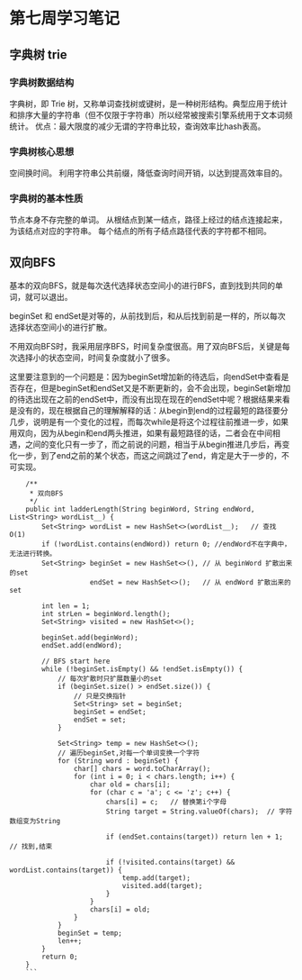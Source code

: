 # 第七周学习笔记

## 字典树 trie
### 字典树数据结构
字典树，即 Trie 树，又称单词查找树或键树，是一种树形结构。典型应用于统计和排序大量的字符串（但不仅限于字符串）所以经常被搜索引擎系统用于文本词频统计。
优点：最大限度的减少无谓的字符串比较，查询效率比hash表高。
### 字典树核心思想
空间换时间。
利用字符串公共前缀，降低查询时间开销，以达到提高效率目的。
### 字典树的基本性质
节点本身不存完整的单词。
从根结点到某一结点，路径上经过的结点连接起来，为该结点对应的字符串。
每个结点的所有子结点路径代表的字符都不相同。

## 双向BFS

基本的双向BFS，就是每次迭代选择状态空间小的进行BFS，直到找到共同的单词，就可以退出。

beginSet 和 endSet是对等的，从前找到后，和从后找到前是一样的，所以每次选择状态空间小的进行扩散。

不用双向BFS时，我采用层序BFS，时间复杂度很高。用了双向BFS后，关键是每次选择小的状态空间，时间复杂度就小了很多。

这里要注意到的一个问题是：因为beginSet增加新的待选后，向endSet中查看是否存在，但是beginSet和endSet又是不断更新的，会不会出现，beginSet新增加的待选出现在之前的endSet中，而没有出现在现在的endSet中呢？根据结果来看是没有的，现在根据自己的理解解释的话：从begin到end的过程最短的路径要分几步，说明是有一个变化的过程，而每次while是将这个过程往前推进一步，如果用双向，因为从begin和end两头推进，如果有最短路径的话，二者会在中间相遇，之间的变化只有一步了，而之前说的问题，相当于从begin推进几步后，再变化一步，到了end之前的某个状态，而这之间跳过了end，肯定是大于一步的，不可实现。

```
    /**
     * 双向BFS
     */
    public int ladderLength(String beginWord, String endWord, List<String> wordList__) {
        Set<String> wordList = new HashSet<>(wordList__);   // 查找 O(1)
        if (!wordList.contains(endWord)) return 0; //endWord不在字典中，无法进行转换。
        Set<String> beginSet = new HashSet<>(), // 从 beginWord 扩散出来的set
                    endSet = new HashSet<>();   // 从 endWord 扩散出来的set

        int len = 1;
        int strLen = beginWord.length();
        Set<String> visited = new HashSet<>();

        beginSet.add(beginWord);
        endSet.add(endWord);

        // BFS start here
        while (!beginSet.isEmpty() && !endSet.isEmpty()) {
            // 每次扩散时只扩展数量小的set
            if (beginSet.size() > endSet.size()) {
                // 只是交换指针
                Set<String> set = beginSet;
                beginSet = endSet;
                endSet = set;
            }

            Set<String> temp = new HashSet<>();
            // 遍历beginSet,对每一个单词变换一个字符
            for (String word : beginSet) {
                char[] chars = word.toCharArray();
                for (int i = 0; i < chars.length; i++) {
                    char old = chars[i];
                    for (char c = 'a'; c <= 'z'; c++) {
                        chars[i] = c;   // 替换第i个字母
                        String target = String.valueOf(chars);  // 字符数组变为String

                        if (endSet.contains(target)) return len + 1;    // 找到,结束

                        if (!visited.contains(target) && wordList.contains(target)) {
                            temp.add(target);
                            visited.add(target);
                        }
                    }
                    chars[i] = old;
                }
            }
            beginSet = temp;
            len++;
        }
        return 0;
    }
    ```